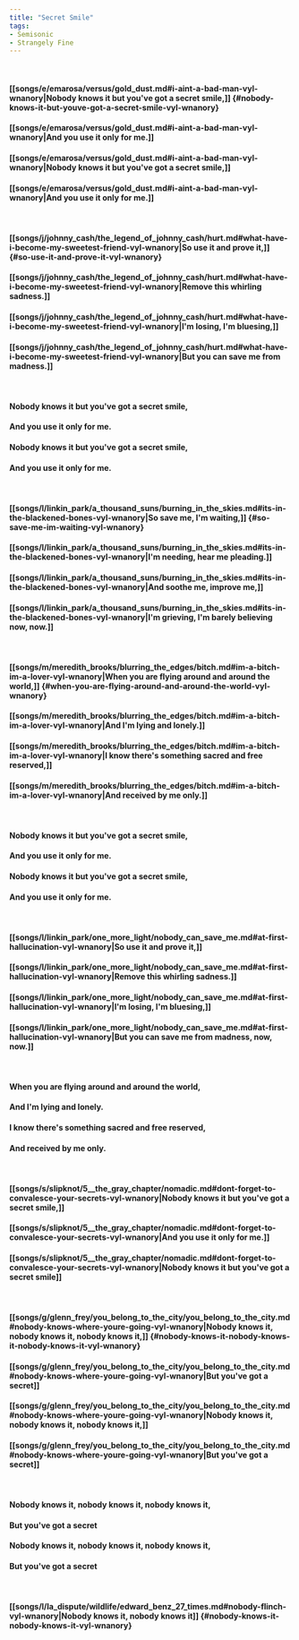 ```yaml
---
title: "Secret Smile"
tags:
- Semisonic
- Strangely Fine
---
```

&nbsp;
#### [[songs/e/emarosa/versus/gold_dust.md#i-aint-a-bad-man-vyl-wnanory|Nobody knows it but you've got a secret smile,]] {#nobody-knows-it-but-youve-got-a-secret-smile-vyl-wnanory}
#### [[songs/e/emarosa/versus/gold_dust.md#i-aint-a-bad-man-vyl-wnanory|And you use it only for me.]]
#### [[songs/e/emarosa/versus/gold_dust.md#i-aint-a-bad-man-vyl-wnanory|Nobody knows it but you've got a secret smile,]]
#### [[songs/e/emarosa/versus/gold_dust.md#i-aint-a-bad-man-vyl-wnanory|And you use it only for me.]]
&nbsp;
#### [[songs/j/johnny_cash/the_legend_of_johnny_cash/hurt.md#what-have-i-become-my-sweetest-friend-vyl-wnanory|So use it and prove it,]] {#so-use-it-and-prove-it-vyl-wnanory}
#### [[songs/j/johnny_cash/the_legend_of_johnny_cash/hurt.md#what-have-i-become-my-sweetest-friend-vyl-wnanory|Remove this whirling sadness.]]
#### [[songs/j/johnny_cash/the_legend_of_johnny_cash/hurt.md#what-have-i-become-my-sweetest-friend-vyl-wnanory|I'm losing, I'm bluesing,]]
#### [[songs/j/johnny_cash/the_legend_of_johnny_cash/hurt.md#what-have-i-become-my-sweetest-friend-vyl-wnanory|But you can save me from madness.]]
&nbsp;
#### Nobody knows it but you've got a secret smile,
#### And you use it only for me.
#### Nobody knows it but you've got a secret smile,
#### And you use it only for me.
&nbsp;
#### [[songs/l/linkin_park/a_thousand_suns/burning_in_the_skies.md#its-in-the-blackened-bones-vyl-wnanory|So save me, I'm waiting,]] {#so-save-me-im-waiting-vyl-wnanory}
#### [[songs/l/linkin_park/a_thousand_suns/burning_in_the_skies.md#its-in-the-blackened-bones-vyl-wnanory|I'm needing, hear me pleading.]]
#### [[songs/l/linkin_park/a_thousand_suns/burning_in_the_skies.md#its-in-the-blackened-bones-vyl-wnanory|And soothe me, improve me,]]
#### [[songs/l/linkin_park/a_thousand_suns/burning_in_the_skies.md#its-in-the-blackened-bones-vyl-wnanory|I'm grieving, I'm barely believing now, now.]]
&nbsp;
#### [[songs/m/meredith_brooks/blurring_the_edges/bitch.md#im-a-bitch-im-a-lover-vyl-wnanory|When you are flying around and around the world,]] {#when-you-are-flying-around-and-around-the-world-vyl-wnanory}
#### [[songs/m/meredith_brooks/blurring_the_edges/bitch.md#im-a-bitch-im-a-lover-vyl-wnanory|And I'm lying and lonely.]]
#### [[songs/m/meredith_brooks/blurring_the_edges/bitch.md#im-a-bitch-im-a-lover-vyl-wnanory|I know there's something sacred and free reserved,]]
#### [[songs/m/meredith_brooks/blurring_the_edges/bitch.md#im-a-bitch-im-a-lover-vyl-wnanory|And received by me only.]]
&nbsp;
#### Nobody knows it but you've got a secret smile,
#### And you use it only for me.
#### Nobody knows it but you've got a secret smile,
#### And you use it only for me.
&nbsp;
#### [[songs/l/linkin_park/one_more_light/nobody_can_save_me.md#at-first-hallucination-vyl-wnanory|So use it and prove it,]]
#### [[songs/l/linkin_park/one_more_light/nobody_can_save_me.md#at-first-hallucination-vyl-wnanory|Remove this whirling sadness.]]
#### [[songs/l/linkin_park/one_more_light/nobody_can_save_me.md#at-first-hallucination-vyl-wnanory|I'm losing, I'm bluesing,]]
#### [[songs/l/linkin_park/one_more_light/nobody_can_save_me.md#at-first-hallucination-vyl-wnanory|But you can save me from madness, now, now.]]
&nbsp;
#### When you are flying around and around the world,
#### And I'm lying and lonely.
#### I know there's something sacred and free reserved,
#### And received by me only.
&nbsp;
#### [[songs/s/slipknot/5__the_gray_chapter/nomadic.md#dont-forget-to-convalesce-your-secrets-vyl-wnanory|Nobody knows it but you've got a secret smile,]]
#### [[songs/s/slipknot/5__the_gray_chapter/nomadic.md#dont-forget-to-convalesce-your-secrets-vyl-wnanory|And you use it only for me.]]
#### [[songs/s/slipknot/5__the_gray_chapter/nomadic.md#dont-forget-to-convalesce-your-secrets-vyl-wnanory|Nobody knows it but you've got a secret smile]]
&nbsp;
#### [[songs/g/glenn_frey/you_belong_to_the_city/you_belong_to_the_city.md#nobody-knows-where-youre-going-vyl-wnanory|Nobody knows it, nobody knows it, nobody knows it,]] {#nobody-knows-it-nobody-knows-it-nobody-knows-it-vyl-wnanory}
#### [[songs/g/glenn_frey/you_belong_to_the_city/you_belong_to_the_city.md#nobody-knows-where-youre-going-vyl-wnanory|But you've got a secret]]
#### [[songs/g/glenn_frey/you_belong_to_the_city/you_belong_to_the_city.md#nobody-knows-where-youre-going-vyl-wnanory|Nobody knows it, nobody knows it, nobody knows it,]]
#### [[songs/g/glenn_frey/you_belong_to_the_city/you_belong_to_the_city.md#nobody-knows-where-youre-going-vyl-wnanory|But you've got a secret]]
&nbsp;
#### Nobody knows it, nobody knows it, nobody knows it,
#### But you've got a secret 
#### Nobody knows it, nobody knows it, nobody knows it,
#### But you've got a secret
&nbsp;
#### [[songs/l/la_dispute/wildlife/edward_benz_27_times.md#nobody-flinch-vyl-wnanory|Nobody knows it, nobody knows it]] {#nobody-knows-it-nobody-knows-it-vyl-wnanory}
